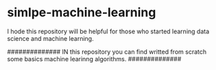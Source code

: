 # simlpe-machine-learning


I hode this repository will be helpful for those who started learning data science and machine learning.



##############
IN this repository you can find writted from scratch some basics machine learinng algorithms.
##############
